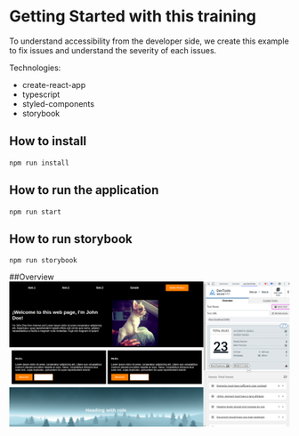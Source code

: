 # Getting Started with this training

To understand accessibility from the developer side, we create this example to fix issues and understand the severity of each issues.

Technologies:

- create-react-app
- typescript
- styled-components
- storybook

## How to install

```
npm run install
```

## How to run the application

```
npm run start
```

## How to run storybook

```
npm run storybook
```

##Overview
![Image of the project with Axe DevTools running](./public/overview.png)
